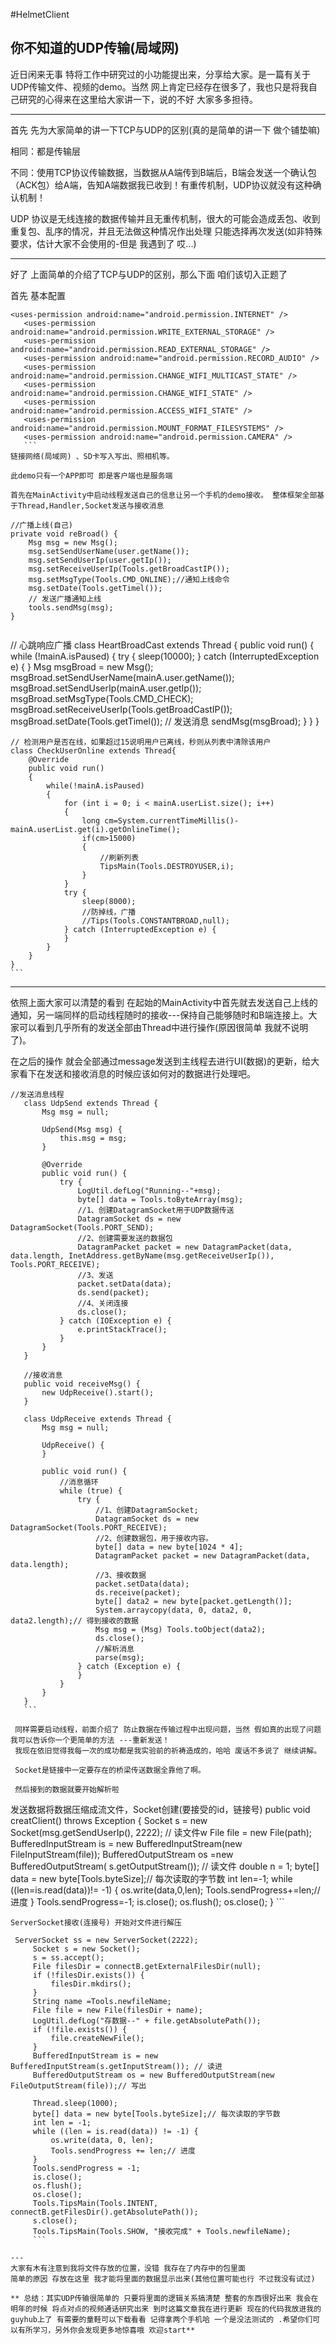 #HelmetClient
## 你不知道的UDP传输(局域网)

  近日闲来无事 特将工作中研究过的小功能提出来，分享给大家。是一篇有关于UDP传输文件、视频的demo。当然 网上肯定已经存在很多了，我也只是将我自己研究的心得来在这里给大家讲一下，说的不好 大家多多担待。


---
 首先 先为大家简单的讲一下TCP与UDP的区别(真的是简单的讲一下 做个铺垫嘛)
 
 相同：都是传输层 
 
 不同：使用TCP协议传输数据，当数据从A端传到B端后，B端会发送一个确认包（ACK包）给A端，告知A端数据我已收到！有重传机制，UDP协议就没有这种确认机制！
 
 UDP 协议是无线连接的数据传输并且无重传机制，很大的可能会造成丢包、收到重复包、乱序的情况，并且无法做这种情况作出处理 只能选择再次发送(如非特殊要求，估计大家不会使用的-但是 我遇到了 哎...)
 

---
好了 上面简单的介绍了TCP与UDP的区别，那么下面 咱们该切入正题了

首先 基本配置
 ``` 
 <uses-permission android:name="android.permission.INTERNET" />
    <uses-permission android:name="android.permission.WRITE_EXTERNAL_STORAGE" />
    <uses-permission android:name="android.permission.READ_EXTERNAL_STORAGE" />
    <uses-permission android:name="android.permission.RECORD_AUDIO" />
    <uses-permission android:name="android.permission.CHANGE_WIFI_MULTICAST_STATE" />
    <uses-permission android:name="android.permission.CHANGE_WIFI_STATE" />
    <uses-permission android:name="android.permission.ACCESS_WIFI_STATE" />
    <uses-permission android:name="android.permission.MOUNT_FORMAT_FILESYSTEMS" />
    <uses-permission android:name="android.permission.CAMERA" />
    ``` 
链接网络(局域网) 、SD卡写入写出、照相机等。

此demo只有一个APP即可 即是客户端也是服务端

首先在MainActivity中启动线程发送自己的信息让另一个手机的demo接收。 整体框架全部基于Thread,Handler,Socket发送与接收消息

``` 
	//广播上线(自己)
	private void reBroad() {
		Msg msg = new Msg();
		msg.setSendUserName(user.getName());
		msg.setSendUserIp(user.getIp());
		msg.setReceiveUserIp(Tools.getBroadCastIP());
		msg.setMsgType(Tools.CMD_ONLINE);//通知上线命令
		msg.setDate(Tools.getTimel());
		// 发送广播通知上线
		tools.sendMsg(msg);
	}
``` 
``` 
  // 心跳响应广播
    class HeartBroadCast extends Thread {
        public void run() {
            while (!mainA.isPaused) {
                try {
                    sleep(10000);
                } catch (InterruptedException e) {
                }
                Msg msgBroad = new Msg();
                msgBroad.setSendUserName(mainA.user.getName());
                msgBroad.setSendUserIp(mainA.user.getIp());
                msgBroad.setMsgType(Tools.CMD_CHECK);
                msgBroad.setReceiveUserIp(Tools.getBroadCastIP());
                msgBroad.setDate(Tools.getTimel());
                // 发送消息
                sendMsg(msgBroad);
            }
        }
    }

    // 检测用户是否在线，如果超过15说明用户已离线，秒则从列表中清除该用户
    class CheckUserOnline extends Thread{
        @Override
        public void run()
        {
            while(!mainA.isPaused)
            {
                for (int i = 0; i < mainA.userList.size(); i++)
                {
                    long cm=System.currentTimeMillis()-mainA.userList.get(i).getOnlineTime();
                    if(cm>15000)
                    {
                        //刷新列表
                        TipsMain(Tools.DESTROYUSER,i);
                    }
                }
                try {
                    sleep(8000);
                    //防掉线，广播
                    //Tips(Tools.CONSTANTBROAD,null);
                } catch (InterruptedException e) {
                }
            }
        }
    }
    ``` 
    

---

  依照上面大家可以清楚的看到 在起始的MainActivity中首先就去发送自己上线的通知，另一端同样的启动线程随时的接收---保持自己能够随时和B端连接上。大家可以看到几乎所有的发送全部由Thread中进行操作(原因很简单 我就不说明了)。
  
  在之后的操作 就会全部通过message发送到主线程去进行UI(数据)的更新，给大家看下在发送和接收消息的时候应该如何对的数据进行处理吧。
 ``` 
 //发送消息线程
    class UdpSend extends Thread {
        Msg msg = null;

        UdpSend(Msg msg) {
            this.msg = msg;
        }

        @Override
        public void run() {
            try {
                LogUtil.defLog("Running--"+msg);
                byte[] data = Tools.toByteArray(msg);
                //1、创建DatagramSocket用于UDP数据传送
                DatagramSocket ds = new DatagramSocket(Tools.PORT_SEND);
                //2、创建需要发送的数据包
                DatagramPacket packet = new DatagramPacket(data, data.length, InetAddress.getByName(msg.getReceiveUserIp()), Tools.PORT_RECEIVE);
                //3、发送
                packet.setData(data);
                ds.send(packet);
                //4、关闭连接
                ds.close();
            } catch (IOException e) {
                e.printStackTrace();
            }
        }
    }

    //接收消息
    public void receiveMsg() {
        new UdpReceive().start();
    }

    class UdpReceive extends Thread {
        Msg msg = null;

        UdpReceive() {
        }

        public void run() {
            //消息循环
            while (true) {
                try {
                    //1、创建DatagramSocket;
                    DatagramSocket ds = new DatagramSocket(Tools.PORT_RECEIVE);
                    //2、创建数据包，用于接收内容。
                    byte[] data = new byte[1024 * 4];
                    DatagramPacket packet = new DatagramPacket(data, data.length);
                    //3、接收数据
                    packet.setData(data);
                    ds.receive(packet);
                    byte[] data2 = new byte[packet.getLength()];
                    System.arraycopy(data, 0, data2, 0, data2.length);// 得到接收的数据
                    Msg msg = (Msg) Tools.toObject(data2);
                    ds.close();
                    //解析消息
                    parse(msg);
                } catch (Exception e) {
                }
            }
        }
    }
    ``` 
  
  同样需要启动线程，前面介绍了 防止数据在传输过程中出现问题，当然 假如真的出现了问题 我可以告诉你一个更简单的方法 ---重新发送！
  我现在依旧觉得我每一次的成功都是我实验前的祈祷造成的，哈哈 废话不多说了 继续讲解。
  
  Socket是链接中一定要存在的桥梁传送数据全靠他了啊。
  
  然后接到的数据就要开始解析啦
  ``` 
  发送数据将数据压缩成流文件，Socket创建(要接受的id，链接号)
	public void creatClient() throws Exception {
		Socket s = new Socket(msg.getSendUserIp(), 2222);
		// 读文件w
		File file = new File(path);
		BufferedInputStream is = new BufferedInputStream(new FileInputStream(file));
		BufferedOutputStream os =new BufferedOutputStream( s.getOutputStream());
		// 读文件
		double n = 1;
		byte[] data = new byte[Tools.byteSize];// 每次读取的字节数
		int len=-1;
		while ((len=is.read(data))!= -1) {
			os.write(data,0,len); 
			Tools.sendProgress+=len;//进度
		}
		Tools.sendProgress=-1;
		is.close();
		os.flush();
		os.close();
	}
	``` 
   
   ``` 
   ServerSocket接收(连接号) 开始对文件进行解压
   
	ServerSocket ss = new ServerSocket(2222);
		Socket s = new Socket();
		s = ss.accept();
		File filesDir = connectB.getExternalFilesDir(null);
		if (!filesDir.exists()) {
			filesDir.mkdirs();
		}
		String name =Tools.newfileName;
		File file = new File(filesDir + name);
		LogUtil.defLog("存数据--" + file.getAbsolutePath());
		if (!file.exists()) {
			file.createNewFile();
		}
		BufferedInputStream is = new BufferedInputStream(s.getInputStream()); // 读进
		BufferedOutputStream os = new BufferedOutputStream(new FileOutputStream(file));// 写出

		Thread.sleep(1000);
		byte[] data = new byte[Tools.byteSize];// 每次读取的字节数
		int len = -1;
		while ((len = is.read(data)) != -1) {
			os.write(data, 0, len);
			Tools.sendProgress += len;// 进度
		}
		Tools.sendProgress = -1;
		is.close();
		os.flush();
		os.close();
		Tools.TipsMain(Tools.INTENT, connectB.getFilesDir().getAbsolutePath());
		s.close();
		Tools.TipsMain(Tools.SHOW, "接收完成" + Tools.newfileName);
		``` 

---
 大家有木有注意到我将文件存放的位置，没错 我存在了内存中的包里面
 简单的原因 存放在这里 我才能将里面的数据显示出来(其他位置可能也行 不过我没有试过)
 
** 总结：其实UDP传输很简单的 只要将里面的逻辑关系搞清楚 整套的东西很好出来 我会在明年的时候 将点对点的视频通话研究出来 到时这篇文章我在进行更新 现在的代码我放进我的guyhub上了 有需要的童鞋可以下载看看 记得拿两个手机哈 一个是没法测试的 .希望你们可以有所学习，另外你会发现更多地惊喜哦 欢迎start**


 
   
